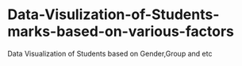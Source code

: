 # Data-Visulization-of-Students-marks-based-on-various-factors
Data Visualization of Students based on Gender,Group and etc
